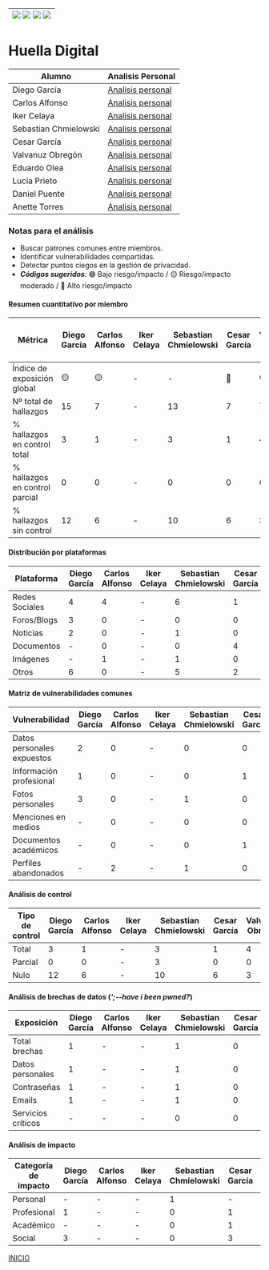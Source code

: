 | [![](https://img.shields.io/badge/-Inicio-FFF?style=flat&logo=Emlakjet&logoColor=black)](/README.md) [![](https://img.shields.io/badge/-Entrega_2-FFF?style=flat&logo=openstreetmap&logoColor=black)](/Entregas/Entrega-2/ModeloDeNegocio.md)  [![](https://img.shields.io/badge/-Entrega_3-FFF?style=flat&logo=openstreetmap&logoColor=black)](/Entregas/Entrega-3/HuellaDigital.md)  [![](https://img.shields.io/badge/-Entrega_4-FFF?style=flat&logo=openstreetmap&logoColor=black)]()|
|:-:|
# Huella Digital
|Alumno|Analisis Personal|
|-|-|
|Diego García|[Analisis personal](/Entregas/Entrega-3/garciaDiego.md)|
|Carlos Alfonso|[Analisis personal](/Entregas/Entrega-3/alfonsoCarlos.md)|
|Iker Celaya|[Analisis personal](/Entregas/Entrega-3/celayaIker.md)|
|Sebastian Chmielowski|[Analisis personal](/Entregas/Entrega-3/chmielowskiSebastian.md)|
|Cesar García|[Analisis personal](/Entregas/Entrega-3/garciaCesar.md)|
|Valvanuz Obregón|[Analisis personal](/Entregas/Entrega-3/obregonValvanuz.md)|
|Eduardo Olea|[Analisis personal](/Entregas/Entrega-3/oleaEduardo.md)|
|Lucia Prieto|[Analisis personal](/Entregas/Entrega-3/prietoLucia.md)|
|Daniel Puente|[Analisis personal](/Entregas/Entrega-3/puenteDaniel.md)|
|Anette Torres|[Analisis personal](/Entregas/Entrega-3/torresAnette.md)|

### Notas para el análisis

- Buscar patrones comunes entre miembros.
- Identificar vulnerabilidades compartidas.
- Detectar puntos ciegos en la gestión de privacidad.
- ***Códigos sugeridos***: 🟢 Bajo riesgo/impacto / 🟡 Riesgo/impacto moderado / 🔴 Alto riesgo/impacto


#### Resumen cuantitativo por miembro

<div align=center>

|Métrica|Diego García|Carlos Alfonso|Iker Celaya|Sebastian Chmielowski|Cesar García|Valvanuz Obregón|Eduardo Olea|Lucia Prieto|Daniel Puente|Anette Torres|Patrón grupal<br>(Media y desviación)|
|-|-|-|-|-|-|-|-|-|-|-|-|
|Índice de exposición global|🟡|🟡|-|-|🔴|🟢|🟢|🟢|-|-|-|
|Nº total de hallazgos|15|7|-|13|7|7|12|7|-|-|-|
|% hallazgos en control total|3|1|-|3|1|4|5|5|-|-|-|
|% hallazgos en control parcial|0|0|-|0|0|0|0|0|-|-|-|
|% hallazgos sin control|12|6|-|10|6|3|7|2|-|-|-|

</div>

#### Distribución por plataformas

<div align=center>

|Plataforma|Diego García|Carlos Alfonso|Iker Celaya|Sebastian Chmielowski|Cesar García|Valvanuz Obregón|Eduardo Olea|Lucia Prieto|Daniel Puente|Anette Torres|Total grupo|
|-|-|-|-|-|-|-|-|-|-|-|-|
|Redes Sociales|4|4|-|6|1|3|6|4|-|-|-|
|Foros/Blogs|3|0|-|0|0|0|2|-|-|-|-|
|Noticias|2|0|-|1|0|0|0|-|-|-|-|
|Documentos|-|0|-|0|4|0|3|-|-|-|-|
|Imágenes|-|1|-|1|0|0|0|1|-|-|-|
|Otros|6|0|-|5|2|4|1|2|-|-|-|

</div>

#### Matriz de vulnerabilidades comunes

<div align=center>

|Vulnerabilidad|Diego García|Carlos Alfonso|Iker Celaya|Sebastian Chmielowski|Cesar García|Valvanuz Obregón|Eduardo Olea|Lucia Prieto|Daniel Puente|Anette Torres|% Grupo|Riesgo medio|
|-|-|-|-|-|-|-|-|-|-|-|-|-|
|Datos personales expuestos|2|0|-|0|0|0|0|0|-|-|-|-|
|Información profesional|1|0|-|0|1|0|0|1|-|-|-|-|
|Fotos personales|3|0|-|1|0|3|0|1|-|-|-|-|
|Menciones en medios|-|0|-|0|0|0|0|0|-|-|-|-|
|Documentos académicos|-|0|-|0|1|1|0|0|-|-|-|-|
|Perfiles abandonados|-|2|-|1|0|0|0|0|-|-|-|-|


</div>

#### Análisis de control

<div align=center>

|Tipo de control|Diego García|Carlos Alfonso|Iker Celaya|Sebastian Chmielowski|Cesar García|Valvanuz Obregón|Eduardo Olea|Lucia Prieto|Daniel Puente|Anette Torres|% Grupo|Riesgo promedio|
|-|-|-|-|-|-|-|-|-|-|-|-|-|
|Total|3|1|-|3|1|4|4|5|-|-|-|-|-|
|Parcial|0|0|-|3|0|0|0|0|-|-|-|-|-|
|Nulo|12|6|-|10|6|3|7|2|-|-|-|-|-|

</div>

#### Análisis de brechas de datos (*';--have i been pwned?*)

<div align=center>

|Exposición|Diego García|Carlos Alfonso|Iker Celaya|Sebastian Chmielowski|Cesar García|Valvanuz Obregón|Eduardo Olea|Lucia Prieto|Daniel Puente|Anette Torres|% grupal|
|-|-|-|-|-|-|-|-|-|-|-|-|
|Total brechas|1|-|-|1|0|2|0|0|-|-|-|-|
|Datos personales|1|-|-|1|0|0|0|0|-|-|-|-|
|Contraseñas|1|-|-|1|0|0|0|0|-|-|-|-|
|Emails|1|-|-|1|0|2|0|0|-|-|-|-|
|Servicios críticos|-|-|-|0|0|0|0|0|-|-|-|-|

</div>

#### Análisis de impacto

<div align=center>

|Categoría de impacto|Diego García|Carlos Alfonso|Iker Celaya|Sebastian Chmielowski|Cesar García|Valvanuz Obregón|Eduardo Olea|Lucia Prieto|Daniel Puente|Anette Torres|Impacto grupal|
|-|-|-|-|-|-|-|-|-|-|-|-|
|Personal|-|-|-|1|-|3|0|4|-|-|-|-|
|Profesional|1|-|-|0|1|0|0|1|-|-|-|-|
|Académico|-|-|-|0|1|1|0|0|-|-|-|-|
|Social|3|-|-|0|3|0|5|-|-|-|-|-|

</div>

[INICIO](/README.md)
